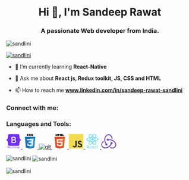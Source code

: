 <h1 align="center">Hi 👋, I'm Sandeep Rawat</h1>
<h3 align="center">A passionate Web developer from India.</h3>

<p align="left"> <img src="https://komarev.com/ghpvc/?username=sandlini&label=Profile%20views&color=0e75b6&style=flat" alt="sandlini" /> </p>

<p align="left"> <a href="https://github.com/ryo-ma/github-profile-trophy"><img src="https://github-profile-trophy.vercel.app/?username=sandlini" alt="sandlini" /></a> </p>

- 🌱 I’m currently learning **React-Native**

- 💬 Ask me about **React js, Redux toolkit, JS, CSS and HTML**

- 📫 How to reach me **www.linkedin.com/in/sandeep-rawat-sandlini**

<h3 align="left">Connect with me:</h3>
<p align="left">
</p>

<h3 align="left">Languages and Tools:</h3>
<p align="left"> <a href="https://getbootstrap.com" target="_blank" rel="noreferrer"> <img src="https://raw.githubusercontent.com/devicons/devicon/master/icons/bootstrap/bootstrap-plain-wordmark.svg" alt="bootstrap" width="40" height="40"/> </a> <a href="https://www.w3schools.com/css/" target="_blank" rel="noreferrer"> <img src="https://raw.githubusercontent.com/devicons/devicon/master/icons/css3/css3-original-wordmark.svg" alt="css3" width="40" height="40"/> </a> <a href="https://git-scm.com/" target="_blank" rel="noreferrer"> <img src="https://www.vectorlogo.zone/logos/git-scm/git-scm-icon.svg" alt="git" width="40" height="40"/> </a> <a href="https://www.w3.org/html/" target="_blank" rel="noreferrer"> <img src="https://raw.githubusercontent.com/devicons/devicon/master/icons/html5/html5-original-wordmark.svg" alt="html5" width="40" height="40"/> </a> <a href="https://developer.mozilla.org/en-US/docs/Web/JavaScript" target="_blank" rel="noreferrer"> <img src="https://raw.githubusercontent.com/devicons/devicon/master/icons/javascript/javascript-original.svg" alt="javascript" width="40" height="40"/> </a> <a href="https://reactjs.org/" target="_blank" rel="noreferrer"> <img src="https://raw.githubusercontent.com/devicons/devicon/master/icons/react/react-original-wordmark.svg" alt="react" width="40" height="40"/> </a> <a href="https://redux.js.org" target="_blank" rel="noreferrer"> <img src="https://raw.githubusercontent.com/devicons/devicon/master/icons/redux/redux-original.svg" alt="redux" width="40" height="40"/> </a> </p>

<p><img align="left" src="https://github-readme-stats.vercel.app/api/top-langs?username=sandlini&show_icons=true&locale=en&layout=compact" alt="sandlini" /></p>

<p>&nbsp;<img align="center" src="https://github-readme-stats.vercel.app/api?username=sandlini&show_icons=true&locale=en" alt="sandlini" /></p>

<p><img align="center" src="https://github-readme-streak-stats.herokuapp.com/?user=sandlini&" alt="sandlini" /></p>


